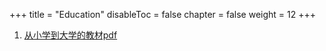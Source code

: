 +++
title = "Education"
disableToc = false
chapter = false
weight = 12
+++


1. [从小学到大学的教材pdf](https://github.com/TapXWorld/ChinaTextbook)
